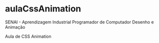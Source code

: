aulaCssAnimation
================

SENAI - Aprendizagem Industrial Programador de Computador
Desenho e Animação

Aula de CSS Animation
